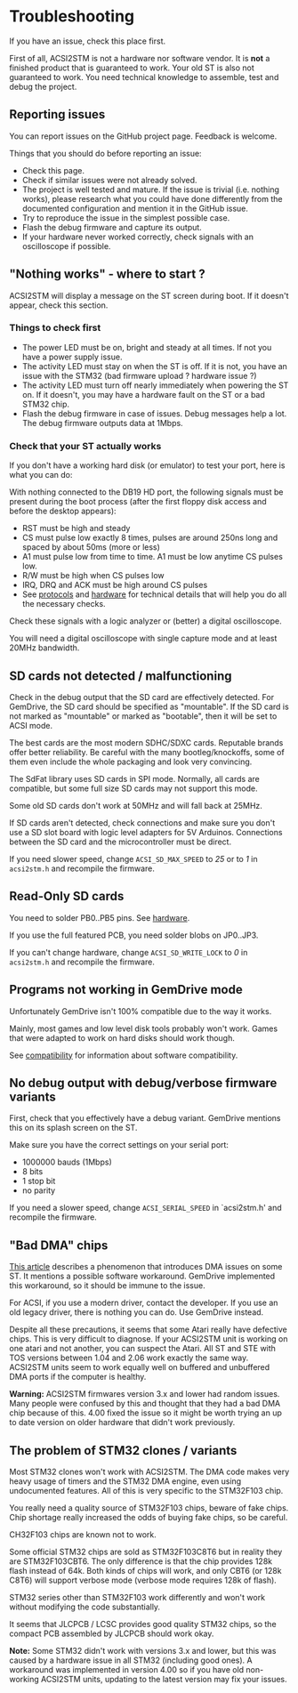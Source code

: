 Troubleshooting
===============

If you have an issue, check this place first.

First of all, ACSI2STM is not a hardware nor software vendor. It is **not** a
finished product that is guaranteed to work. Your old ST is also not guaranteed
to work. You need technical knowledge to assemble, test and debug the project.


Reporting issues
----------------

You can report issues on the GitHub project page. Feedback is welcome.

Things that you should do before reporting an issue:

* Check this page.
* Check if similar issues were not already solved.
* The project is well tested and mature. If the issue is trivial (i.e. nothing
  works), please research what you could have done differently from the
  documented configuration and mention it in the GitHub issue.
* Try to reproduce the issue in the simplest possible case.
* Flash the debug firmware and capture its output.
* If your hardware never worked correctly, check signals with an oscilloscope if
  possible.


"Nothing works" - where to start ?
----------------------------------

ACSI2STM will display a message on the ST screen during boot. If it doesn't
appear, check this section.

### Things to check first

* The power LED must be on, bright and steady at all times. If not you have a
  power supply issue.
* The activity LED must stay on when the ST is off. If it is not, you have an
  issue with the STM32 (bad firmware upload ? hardware issue ?)
* The activity LED must turn off nearly immediately when powering the ST on. If
  it doesn't, you may have a hardware fault on the ST or a bad STM32 chip.
* Flash the debug firmware in case of issues. Debug messages help a lot. The
  debug firmware outputs data at 1Mbps.

### Check that your ST actually works

If you don't have a working hard disk (or emulator) to test your port, here is
what you can do:

With nothing connected to the DB19 HD port, the following signals must be
present during the boot process (after the first floppy disk access and before
the desktop appears):

* RST must be high and steady
* CS must pulse low exactly 8 times, pulses are around 250ns long and spaced by
  about 50ms (more or less)
* A1 must pulse low from time to time. A1 must be low anytime CS pulses low.
* R/W must be high when CS pulses low
* IRQ, DRQ and ACK must be high around CS pulses
* See [protocols](protocols.md) and [hardware](hardware.md) for technical
  details that will help you do all the necessary checks.

Check these signals with a logic analyzer or (better) a digital oscilloscope.

You will need a digital oscilloscope with single capture mode and at least 20MHz
bandwidth.


SD cards not detected / malfunctioning
--------------------------------------

Check in the debug output that the SD card are effectively detected. For
GemDrive, the SD card should be specified as "mountable". If the SD card is not
marked as "mountable" or marked as "bootable", then it will be set to ACSI mode.

The best cards are the most modern SDHC/SDXC cards. Reputable brands offer
better reliability. Be careful with the many bootleg/knockoffs, some of them
even include the whole packaging and look very convincing.

The SdFat library uses SD cards in SPI mode. Normally, all cards are compatible,
but some full size SD cards may not support this mode.

Some old SD cards don't work at 50MHz and will fall back at 25MHz.

If SD cards aren't detected, check connections and make sure you don't use a SD
slot board with logic level adapters for 5V Arduinos. Connections between the SD
card and the microcontroller must be direct.

If you need slower speed, change `ACSI_SD_MAX_SPEED` to *25* or to *1* in
`acsi2stm.h` and recompile the firmware.


Read-Only SD cards
------------------

You need to solder PB0..PB5 pins. See [hardware](hardware.md).

If you use the full featured PCB, you need solder blobs on JP0..JP3.

If you can't change hardware, change `ACSI_SD_WRITE_LOCK` to *0* in `acsi2stm.h`
and recompile the firmware.


Programs not working in GemDrive mode
-------------------------------------

Unfortunately GemDrive isn't 100% compatible due to the way it works.

Mainly, most games and low level disk tools probably won't work. Games that
were adapted to work on hard disks should work though.

See [compatibility](compatibility.md) for information about software
compatibility.


No debug output with debug/verbose firmware variants
----------------------------------------------------

First, check that you effectively have a debug variant. GemDrive mentions this
on its splash screen on the ST.

Make sure you have the correct settings on your serial port:

* 1000000 bauds (1Mbps)
* 8 bits
* 1 stop bit
* no parity

If you need a slower speed, change `ACSI_SERIAL_SPEED` in `acsi2stm.h' and
recompile the firmware.


"Bad DMA" chips
---------------

[This article](https://www.chzsoft.de/site/hardware/new-atari-ste-bad-dma-investigation/)
describes a phenomenon that introduces DMA issues on some ST. It mentions a
possible software workaround. GemDrive implemented this workaround, so it
should be immune to the issue.

For ACSI, if you use a modern driver, contact the developer. If you use an
old legacy driver, there is nothing you can do. Use GemDrive instead.

Despite all these precautions, it seems that some Atari really have defective
chips. This is very difficult to diagnose. If your ACSI2STM unit is working on
one atari and not another, you can suspect the Atari. All ST and STE with TOS
versions between 1.04 and 2.06 work exactly the same way. ACSI2STM units seem to
work equally well on buffered and unbuffered DMA ports if the computer is
healthy.

**Warning:** ACSI2STM firmwares version 3.x and lower had random issues. Many
people were confused by this and thought that they had a bad DMA chip because of
this. 4.00 fixed the issue so it might be worth trying an up to date version on
older hardware that didn't work previously.


The problem of STM32 clones / variants
--------------------------------------

Most STM32 clones won't work with ACSI2STM. The DMA code makes very heavy usage
of timers and the STM32 DMA engine, even using undocumented features. All of
this is very specific to the STM32F103 chip.

You really need a quality source of STM32F103 chips, beware of fake chips. Chip
shortage really increased the odds of buying fake chips, so be careful.

CH32F103 chips are known not to work.

Some official STM32 chips are sold as STM32F103C8T6 but in reality they are
STM32F103CBT6. The only difference is that the chip provides 128k flash instead
of 64k. Both kinds of chips will work, and only CBT6 (or 128k C8T6) will support
verbose mode (verbose mode requires 128k of flash).

STM32 series other than STM32F103 work differently and won't work without
modifying the code substantially.

It seems that JLCPCB / LCSC provides good quality STM32 chips, so the compact
PCB assembled by JLCPCB should work okay.

**Note:** Some STM32 didn't work with versions 3.x and lower, but this was
caused by a hardware issue in all STM32 (including good ones). A workaround was
implemented in version 4.00 so if you have old non-working ACSI2STM units,
updating to the latest version may fix your issues.
